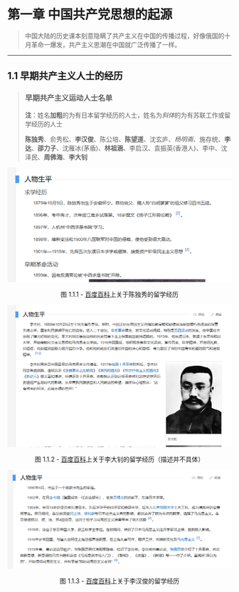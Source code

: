 # 第一章 中国共产党思想的起源

> 中国大陆的历史课本刻意隐瞒了共产主义在中国的传播过程，好像俄国的十月革命一爆发，共产主义思潮在中国就广泛传播了一样。

---

## 1.1 早期共产主义人士的经历

> ### 早期共产主义运动人士名单
> 
> **注**：姓名**加粗**的为有日本留学经历的人士，姓名为*斜体*的为有苏联工作或留学经历的人士
> 
> **陈独秀**、俞秀松、**李汉俊**、陈公培、**陈望道**、沈玄庐、*杨明斋*、施存统、**李达**、**邵力子**、沈雁冰(茅盾)、**林祖涵**、李启汉、袁振英(香港人)、李中、沈泽民、**周佛海**、**李大钊**

<img title="" src="Assets/CHAPTER1/1.1.1.png" alt="" data-align="center">

<p align="center"> 图 1.1.1 -  <a href="https://baike.baidu.com/item/%E9%99%88%E7%8B%AC%E7%A7%80#1-1">百度百科</a>上关于陈独秀的留学经历 </p>

![](Assets/CHAPTER1/1.1.2.png)

<p align="center"> 图 1.1.2 -  <a href="https://baike.baidu.com/item/%E6%9D%8E%E5%A4%A7%E9%92%8A/115618#1">百度百科</a>上关于李大钊的留学经历（描述并不具体） </p>

![](Assets/CHAPTER1/1.1.3.png)

<p align="center"> 图 1.1.3 -  <a href="https://baike.baidu.com/item/%E6%9D%8E%E6%B1%89%E4%BF%8A/26412#1">百度百科</a>上关于李汉俊的留学经历 </p>

